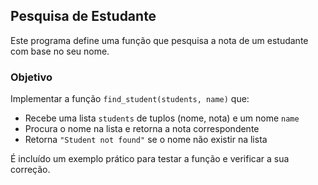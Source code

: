 ## Pesquisa de Estudante

Este programa define uma função que pesquisa a nota de um estudante com base no seu nome.

### Objetivo

Implementar a função `find_student(students, name)` que:

- Recebe uma lista `students` de tuplos (nome, nota) e um nome `name`  
- Procura o nome na lista e retorna a nota correspondente  
- Retorna `"Student not found"` se o nome não existir na lista  

É incluído um exemplo prático para testar a função e verificar a sua correção.